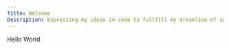 ```yaml
---
Title: Welcome
Description: Expressing my ideas in code to fullfill my dreamline of sunshine good waves & pure stoke.
---
```


Hello World